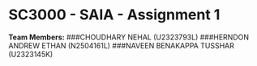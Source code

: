# SC3000 - SAIA - Assignment 1
**Team Members:**
###CHOUDHARY NEHAL (U2323793L)
###HERNDON ANDREW ETHAN (N2504161L)
###NAVEEN BENAKAPPA TUSSHAR (U2323145K)
